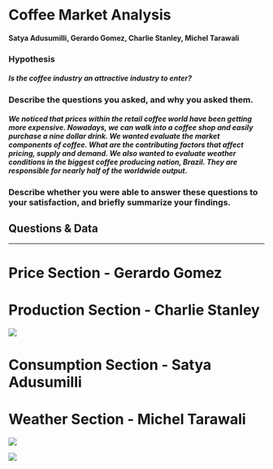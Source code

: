 # Coffee Market Analysis #
#### Satya Adusumilli, Gerardo Gomez, Charlie Stanley, Michel Tarawali ####

### Hypothesis ###
##### Is the coffee industry an attractive industry to enter? #####

### Describe the questions you asked, and why you asked them. ###
#####  We noticed that prices within the retail coffee world have been getting more expensive. Nowadays, we can walk into a coffee shop and easily purchase a nine dollar drink. We wanted evaluate the market components of coffee. What are the contributing factors that affect pricing, supply and demand. We also wanted to evaluate weather conditions in the biggest coffee producing nation, Brazil. They are responsible for nearly half of the worldwide output. #####

### Describe whether you were able to answer these questions to your satisfaction, and briefly summarize your findings. ###
#####  #####

## Questions & Data ##
---
# Price Section - Gerardo Gomez #

# Production Section - Charlie Stanley 
![](https://github.com/cstanley99/group1/blob/main/total_prod_bar.png)


# Consumption Section - Satya Adusumilli #

# Weather Section - Michel Tarawali #

![](https://github.com/cstanley99/group1/blob/main/images/Ave%20Temp%20in%20Brazil.png)

![](https://github.com/cstanley99/group1/blob/main/images/Ave%20Wind%20in%20Brazil.png)
